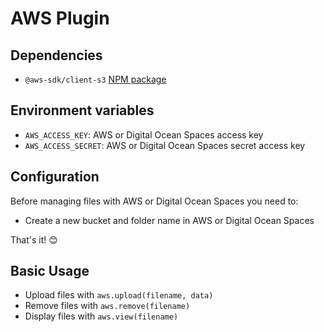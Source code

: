 # AWS Plugin

## Dependencies

- `@aws-sdk/client-s3` [NPM package](https://www.npmjs.com/package/@aws-sdk/client-s3)

## Environment variables

- `AWS_ACCESS_KEY`: AWS or Digital Ocean Spaces access key
- `AWS_ACCESS_SECRET`: AWS or Digital Ocean Spaces secret access key

## Configuration

Before managing files with AWS or Digital Ocean Spaces you need to:

- Create a new bucket and folder name in AWS or Digital Ocean Spaces

That's it! 😊

## Basic Usage

- Upload files with `aws.upload(filename, data)`
- Remove files with `aws.remove(filename)`
- Display files with `aws.view(filename)`
